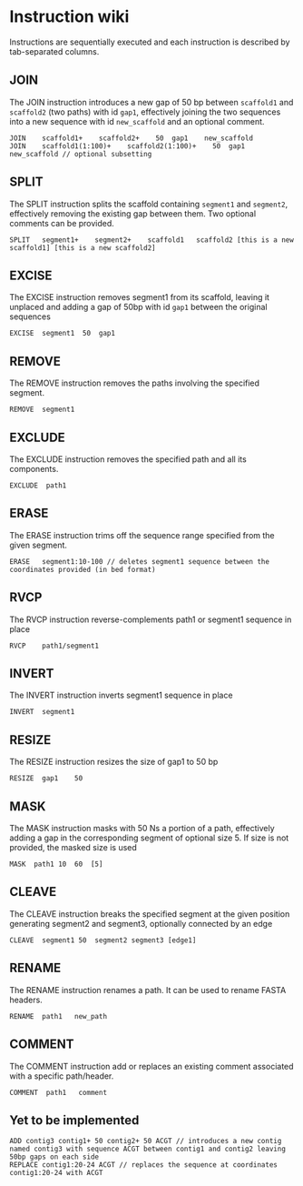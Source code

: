 # Instruction wiki

Instructions are sequentially executed and each instruction is described by tab-separated columns.

## JOIN

The JOIN instruction introduces a new gap of 50 bp between `scaffold1` and `scaffold2` (two paths) with id `gap1`, effectively joining the two sequences into a new sequence with id `new_scaffold` and an optional comment.

```
JOIN    scaffold1+    scaffold2+    50  gap1    new_scaffold
JOIN    scaffold1(1:100)+    scaffold2(1:100)+    50  gap1    new_scaffold // optional subsetting
```

## SPLIT

The SPLIT instruction splits the scaffold containing `segment1` and `segment2`, effectively removing the existing gap between them. Two optional comments can be provided.

```
SPLIT   segment1+    segment2+    scaffold1   scaffold2 [this is a new scaffold1] [this is a new scaffold2]
```

## EXCISE

The EXCISE instruction removes segment1 from its scaffold, leaving it unplaced and adding a gap of 50bp with id `gap1` between the original sequences

```
EXCISE  segment1  50  gap1
```

## REMOVE

The REMOVE instruction removes the paths involving the specified segment.

```
REMOVE  segment1
```

## EXCLUDE

The EXCLUDE instruction removes the specified path and all its components.

```
EXCLUDE  path1
```

## ERASE

The ERASE instruction trims off the sequence range specified from the given segment.

```
ERASE   segment1:10-100 // deletes segment1 sequence between the coordinates provided (in bed format)
```

## RVCP

The RVCP instruction reverse-complements path1 or segment1 sequence in place

```
RVCP    path1/segment1
```

## INVERT

The INVERT instruction inverts segment1 sequence in place

```
INVERT  segment1
```

## RESIZE

The RESIZE instruction resizes the size of gap1 to 50 bp

```
RESIZE  gap1    50
```

## MASK

The MASK instruction masks with 50 Ns a portion of a path, effectively adding a gap in the corresponding segment of optional size 5. If size is not provided, the masked size is used

```
MASK  path1 10  60  [5]
```

## CLEAVE

The CLEAVE instruction breaks the specified segment at the given position generating segment2 and segment3, optionally connected by an edge

```
CLEAVE  segment1 50  segment2 segment3 [edge1]
```

## RENAME

The RENAME instruction renames a path. It can be used to rename FASTA headers.

```
RENAME  path1   new_path
```

## COMMENT

The COMMENT instruction add or replaces an existing comment associated with a specific path/header.

```
COMMENT  path1   comment
```

## Yet to be implemented

```
ADD contig3 contig1+ 50 contig2+ 50 ACGT // introduces a new contig named contig3 with sequence ACGT between contig1 and contig2 leaving 50bp gaps on each side
REPLACE contig1:20-24 ACGT // replaces the sequence at coordinates contig1:20-24 with ACGT
```
